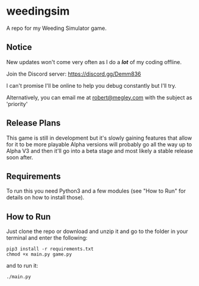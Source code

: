 # **weedingsim**

A repo for my Weeding Simulator game. 

## Notice

New updates won't come very often as I do a ***lot*** of my coding offline.

Join the Discord server: https://discord.gg/Demm836

I can't promise I'll be online to help you debug constantly but I'll try.

Alternatively, you can email me at robert@megley.com with the subject as 'priority'

## Release Plans

This game is still in development but it's slowly gaining features that allow for it to be more playable
Alpha versions will probably go all the way up to Alpha V3 and then it'll go into a beta stage and most likely a stable release soon after.

## Requirements

To run this you need Python3 and a few modules (see "How to Run" for details on how to install those).

## How to Run

Just clone the repo or download and unzip it and go to the folder in your terminal and enter the following:

```
pip3 install -r requirements.txt
chmod +x main.py game.py
```
and to run it:
```
./main.py
```
